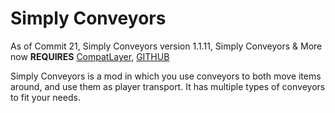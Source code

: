 # Simply Conveyors

As of Commit 21, Simply Conveyors version 1.1.11, Simply Conveyors & More now **REQUIRES** [CompatLayer](https://minecraft.curseforge.com/projects/compatlayer), [GITHUB](https://github.com/McJty/compatlayer)

Simply Conveyors is a mod in which you use conveyors to both move items around, and use them as player transport. It has multiple types of conveyors to fit your needs.
